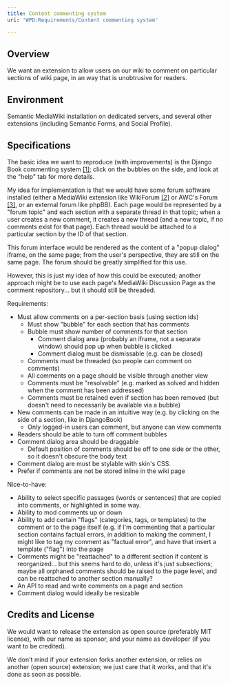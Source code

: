 ```yaml
---
title: Content commenting system
uri: 'WPD:Requirements/Content commenting system'

---
```

## Overview

We want an extension to allow users on our wiki to comment on particular sections of wiki page, in an way that is unobtrusive for readers.

## Environment

Semantic MediaWiki installation on dedicated servers, and several other extensions (including Semantic Forms, and Social Profile).

## Specifications

The basic idea we want to reproduce (with improvements) is the Django Book commenting system [[1]](http://djangobook.com/en/2.0/chapter02/); click on the bubbles on the side, and look at the "help" tab for more details.

My idea for implementation is that we would have some forum software installed (either a MediaWiki extension like WikiForum [[2]](http://www.mediawiki.org/wiki/Extension:WikiForum) or AWC's Forum [[3]](http://www.mediawiki.org/wiki/Extension:AWC%27s_Forum), or an external forum like phpBB). Each page would be represented by a "forum topic" and each section with a separate thread in that topic; when a user creates a new comment, it creates a new thread (and a new topic, if no comments exist for that page). Each thread would be attached to a particular section by the ID of that section.

This forum interface would be rendered as the content of a "popup dialog" iframe, on the same page; from the user's perspective, they are still on the same page. The forum should be greatly simplified for this use.

However, this is just my idea of how this could be executed; another approach might be to use each page's MediaWiki Discussion Page as the comment repository... but it should still be threaded.

 Requirements:

-   Must allow comments on a per-section basis (using section ids)
    -   Must show "bubble" for each section that has comments
    -   Bubble must show number of comments for that section
        -   Comment dialog area (probably an iframe, not a separate window) should pop up when bubble is clicked
        -   Comment dialog must be dismissable (e.g. can be closed)
    -   Comments must be threaded (so people can comment on comments)
    -   All comments on a page should be visible through another view
    -   Comments must be "resolvable" (e.g. marked as solved and hidden when the comment has been addressed)
    -   Comments must be retained even if section has been removed (but doesn't need to necessarily be available via a bubble)
-   New comments can be made in an intuitive way (e.g. by clicking on the side of a section, like in DjangoBook)
    -   Only logged-in users can comment, but anyone can view comments
-   Readers should be able to turn off comment bubbles
-   Comment dialog area should be draggable
    -   Default position of comments should be off to one side or the other, so it doesn't obscure the body text
-   Comment dialog are must be stylable with skin's CSS.
-   Prefer if comments are not be stored inline in the wiki page

Nice-to-have:

-   Ability to select specific passages (words or sentences) that are copied into comments, or highlighted in some way.
-   Ability to mod comments up or down
-   Ability to add certain "flags" (categories, tags, or templates) to the comment or to the page itself (e.g. if I'm commenting that a particular section contains factual errors, in addition to making the comment, I might like to tag my comment as "factual error", and have that insert a template ("flag") into the page
-   Comments might be "reattached" to a different section if content is reorganized... but this seems hard to do, unless it's just subsections; maybe all orphaned comments should be raised to the page level, and can be reattached to another section manually?
-   An API to read and write comments on a page and section
-   Comment dialog would ideally be resizable

## Credits and License

We would want to release the extension as open source (preferably MIT license), with our name as sponsor, and your name as developer (if you want to be credited).

We don't mind if your extension forks another extension, or relies on another (open source) extension; we just care that it works, and that it's done as soon as possible.
